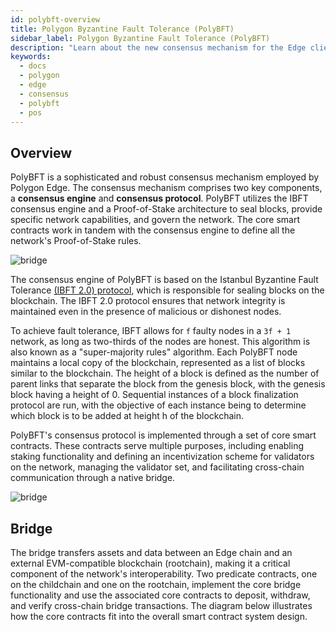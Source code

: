 ```yaml
---
id: polybft-overview
title: Polygon Byzantine Fault Tolerance (PolyBFT)
sidebar_label: Polygon Byzantine Fault Tolerance (PolyBFT)
description: "Learn about the new consensus mechanism for the Edge client."
keywords:
  - docs
  - polygon
  - edge
  - consensus
  - polybft
  - pos
---
```


## Overview

PolyBFT is a sophisticated and robust consensus mechanism employed by Polygon Edge.
The consensus mechanism comprises two key components, a **consensus engine** and **consensus protocol**.
PolyBFT utilizes the IBFT consensus engine and a Proof-of-Stake architecture to seal blocks, provide specific network capabilities, and govern the network.
The core smart contracts work in tandem with the consensus engine to define all the network's Proof-of-Stake rules.

![bridge](/img/edge/polybft.excalidraw.png)

The consensus engine of PolyBFT is based on the Istanbul Byzantine Fault Tolerance [(IBFT 2.0) protocol](https://github.com/0xPolygon/go-ibft), which is responsible for sealing blocks on the blockchain.
The IBFT 2.0 protocol ensures that network integrity is maintained even in the presence of malicious or dishonest nodes.

To achieve fault tolerance, IBFT allows for `f` faulty nodes in a `3f + 1` network, as long as two-thirds of the nodes are honest. This algorithm is also known as a "super-majority rules" algorithm.
Each PolyBFT node maintains a local copy of the blockchain, represented as a list of blocks similar to the blockchain. The height of a block is defined as the number of parent links that separate the block from the genesis block, with the genesis block having a height of 0. Sequential instances of a block finalization protocol are run, with the objective of each instance being to determine which block is to be added at height h of the blockchain.

PolyBFT's consensus protocol is implemented through a set of core smart contracts. These contracts serve multiple purposes, including enabling staking functionality and defining an incentivization scheme for validators on the network, managing the validator set, and facilitating cross-chain communication through a native bridge.

![bridge](/img/edge/contracts.excalidraw.png)

## Bridge

The bridge transfers assets and data between an Edge chain and an external EVM-compatible blockchain (rootchain), making it a critical component of the network's interoperability. Two predicate contracts, one on the childchain and one on the rootchain, implement the core bridge functionality and use the associated core contracts to deposit, withdraw, and verify cross-chain bridge transactions. The diagram below illustrates how the core contracts fit into the overall smart contract system design.
